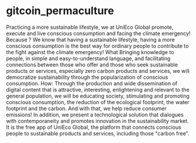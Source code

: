 # gitcoin_permaculture
Practicing a more sustainable lifestyle, we at UniEco Global promote, execute and live conscious consumption and facing the climate emergency!  Because ? We know that having a sustainable lifestyle, having a more conscious consumption is the best way for ordinary people to contribute to the fight against the climate emergency!  What Bringing knowledge to people, in simple and easy-to-understand language, and facilitating connections between those who offer and those who seek sustainable products or services, especially zero carbon products and services, we will democratize sustainability through the popularization of conscious consumption.  How: Through the production and wide dissemination of digital content that is attractive, interesting, enlightening and relevant to the general population, we will be educating society, stimulating and promoting conscious consumption, the reduction of the ecological footprint, the water footprint and the carbon. And with that, we help reduce consumer emissions!  In addition, we present a technological solution that dialogues with contemporaneity and promotes innovation in the sustainability market.  It is the free app of UniEco Global, the platform that connects conscious people to sustainable products and services, including those "carbon free".
